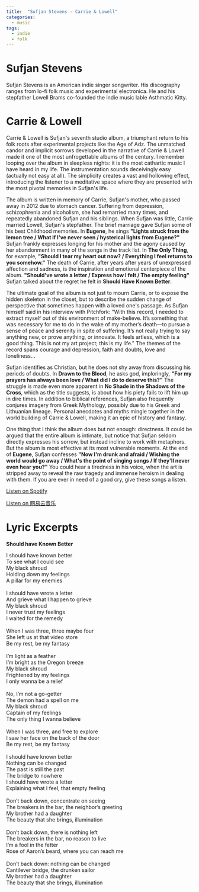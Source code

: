 ```yaml
---
title:  "Sufjan Stevens - Carrie & Lowell"
categories: 
  - music
tags:
  - indie
  - folk
---
```

# Sufjan Stevens
Sufjan Stevens is an American indie singer songwriter. His discography ranges from lo-fi folk music and experimental electronica. He and his stepfather Lowell Brams co-founded the indie music lable Asthmatic Kitty.

# Carrie & Lowell
Carrie & Lowell is Sufjan's seventh studio album, a triumphant return to his folk roots after experimental projects like the Age of Adz. The unmatched candor and implicit sorrows developed in the narrative of Carrie & Lowell made it one of the most unfrogettable albums of the century. I remember looping over the album in sleepless nights: it is the most cathartic music I have heard in my life. The instrumentation sounds deceivingly easy (actually not easy at all). The simplicity creates a vast and hollowing effect, introducing the listener to a meditative space where they are presented with the most pivotal memories in Sufjan's life.

The album is written in memory of Carrie, Sufjan's mother, who passed away in 2012 due to stomach cancer. Suffering from depression, schizophrenia and alcoholism, she had remarried many times, and repeatedly abandoned Sufjan and his siblings. When Sufjan was little, Carrie married Lowell, Sufjan's stepfather. The brief marriage gave Sufjan some of his best Childhood memories. In __Eugene__, he sings __"Lights struck from the lemon tree / What if I've never seen / hysterical lights from Eugene?"__ Sufjan frankly expresses longing for his mother and the agony caused by her abandonment in many of the songs in the track list. In __The Only Thing__, for example, __"Should I tear my heart out now? / Everything I feel returns to you somehow."__ The death of Carrie, after years after years of unexpressed affection and sadness, is the inspiration and emotional centerpiece of the album. __"Should've wrote a letter / Express how I felt / The empty feeling"__ Sufjan talked about the regret he felt in __Should Have Known Better__.

The ultimate goal of the album is not just to mourn Carrie, or to expose the hidden skeleton in the closet, but to describe the sudden change of perspective that sometimes happen with a loved one's passage. As Sufjan himself said in his interview with Pitchfork: "With this record, I needed to extract myself out of this environment of make-believe. It’s something that was necessary for me to do in the wake of my mother’s death—to pursue a sense of peace and serenity in spite of suffering. It’s not really trying to say anything new, or prove anything, or innovate. It feels artless, which is a good thing. This is not my art project; this is my life." The themes of the record spans courage and depression, faith and doubts, love and loneliness...

Sufjan identifies as Christian, but he does not shy away from discussing his periods of doubts. In __Drawn to the Blood__, he asks god, imploringly, __"For my prayers has always been love / What did I do to deserve this?"__ The struggle is made even more apparent in __No Shade in the Shadows of the Cross__, which as the title suggests, is about how his piety fails to lift him up in dire times. In addition to biblical references, Sufjan also frequently conjures imagery from Greek Mythology, possibly due to his Greek and Lithuanian lineage. Personal anecdotes and myths mingle together in the world building of Carrie & Lowell, making it an epic of history and fantasy.

One thing that I think the album does but not enough: directness. It could be argued that the entire album is intimate, but notice that Sufjan seldom directly expresses his sorrow, but instead incline to work with metaphors. But the album is most effective at its most vulnerable moments. At the end of __Eugene__, Sufjan confesses __"Now I'm drunk and afraid / Wishing the world would go away / What's the point of singing songs / If they'll never even hear you?"__ You could hear a tiredness in his voice, when the art is stripped away to reveal the raw tragedy and immense heroism in dealing with them. If you are ever in need of a good cry, give these songs a listen.

[Listen on Spotify](https://open.spotify.com/album/0U8DeqqKDgIhIiWOdqiQXE)

[Listen on 网易云音乐](https://music.163.com/#/album?id=3103467)

# Lyric Excerpts
**Should have Known Better**

I should have known better\
To see what I could see\
My black shroud\
Holding down my feelings\
A pillar for my enemies\
\
I should have wrote a letter\
And grieve what I happen to grieve\
My black shroud\
I never trust my feelings\
I waited for the remedy\
\
When I was three, three maybe four\
She left us at that video store\
Be my rest, be my fantasy\
\
I’m light as a feather\
I’m bright as the Oregon breeze\
My black shroud\
Frightened by my feelings\
I only wanna be a relief\
\
No, I’m not a go-getter\
The demon had a spell on me\
My black shroud\
Captain of my feelings\
The only thing I wanna believe\
\
When I was three, and free to explore\
I saw her face on the back of the door\
Be my rest, be my fantasy\
\
I should have known better\
Nothing can be changed\
The past is still the past\
The bridge to nowhere\
I should have wrote a letter\
Explaining what I feel, that empty feeling\
\
Don’t back down, concentrate on seeing\
The breakers in the bar, the neighbor’s greeting\
My brother had a daughter\
The beauty that she brings, illumination\
\
Don’t back down, there is nothing left\
The breakers in the bar, no reason to live\
I’m a fool in the fetter\
Rose of Aaron’s beard, where you can reach me\
\
Don’t back down: nothing can be changed\
Cantilever bridge, the drunken sailor\
My brother had a daughter\
The beauty that she brings, illumination